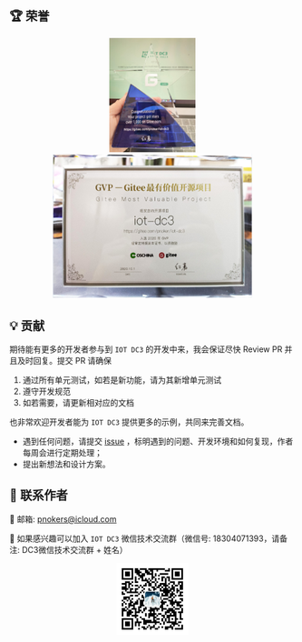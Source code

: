 ## 🏆 荣誉

<p align="center">
    <img src="./images/dc3/gitee/1000-start.jpg" width="30%" alt="GiteeStart">
<br>
    <img src="./images/dc3/gitee/gvp.jpg" width="70%" alt="GiteeGVP">
<p/>



## 💡 贡献

期待能有更多的开发者参与到 `IOT DC3` 的开发中来，我会保证尽快 Review PR 并且及时回复。提交 PR 请确保

1. 通过所有单元测试，如若是新功能，请为其新增单元测试
2. 遵守开发规范
3. 如若需要，请更新相对应的文档

也非常欢迎开发者能为 `IOT DC3` 提供更多的示例，共同来完善文档。

 - 遇到任何问题，请提交  [issue](https://gitee.com/pnoker/iot-dc3/issues) ，标明遇到的问题、开发环境和如何复现，作者每周会进行定期处理；
 - 提出新想法和设计方案。



## 🚀 联系作者  

:whale2: 邮箱: pnokers@icloud.com

:speech_balloon: 如果感兴趣可以加入 `IOT DC3` 微信技术交流群（微信号: 18304071393，请备注: DC3微信技术交流群 + 姓名）

<p align="center">
    <img src="./images/wechat/wechat.jpg" width="25%" alt="Wechat">
<p/>